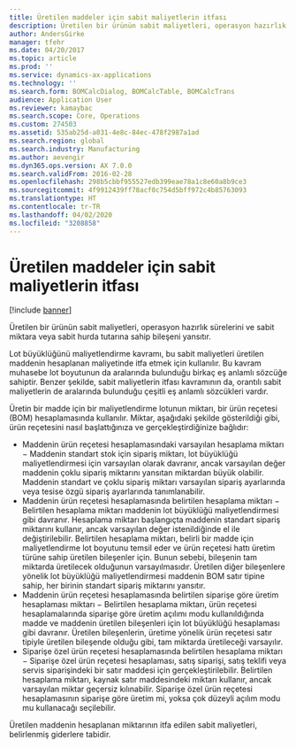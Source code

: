 ```yaml
---
title: Üretilen maddeler için sabit maliyetlerin itfası
description: Üretilen bir ürünün sabit maliyetleri, operasyon hazırlık sürelerini ve sabit miktara veya sabit hurda tutarına sahip bileşeni yansıtır.
author: AndersGirke
manager: tfehr
ms.date: 04/20/2017
ms.topic: article
ms.prod: ''
ms.service: dynamics-ax-applications
ms.technology: ''
ms.search.form: BOMCalcDialog, BOMCalcTable, BOMCalcTrans
audience: Application User
ms.reviewer: kamaybac
ms.search.scope: Core, Operations
ms.custom: 274503
ms.assetid: 535ab25d-a031-4e8c-84ec-478f2987a1ad
ms.search.region: global
ms.search.industry: Manufacturing
ms.author: aevengir
ms.dyn365.ops.version: AX 7.0.0
ms.search.validFrom: 2016-02-28
ms.openlocfilehash: 298b5cbbf955527edb399eae78a1c8e60a8b9ce3
ms.sourcegitcommit: 4f9912439ff78acf0c754d5bff972c4b85763093
ms.translationtype: HT
ms.contentlocale: tr-TR
ms.lasthandoff: 04/02/2020
ms.locfileid: "3208858"
---
```

# <a name="amortize-constant-costs-for-a-manufactured-item"></a>Üretilen maddeler için sabit maliyetlerin itfası

[!include [banner](../includes/banner.md)]

Üretilen bir ürünün sabit maliyetleri, operasyon hazırlık sürelerini ve sabit miktara veya sabit hurda tutarına sahip bileşeni yansıtır. 

Lot büyüklüğünü maliyetlendirme kavramı, bu sabit maliyetleri üretilen maddenin hesaplanan maliyetinde itfa etmek için kullanılır. Bu kavram muhasebe lot boyutunun da aralarında bulunduğu birkaç eş anlamlı sözcüğe sahiptir. Benzer şekilde, sabit maliyetlerin itfası kavramının da, orantılı sabit maliyetlerin de aralarında bulunduğu çeşitli eş anlamlı sözcükleri vardır.

Üretin bir madde için bir maliyetlendirme lotunun miktarı, bir ürün reçetesi (BOM) hesaplamasında kullanılır. Miktar, aşağıdaki şekilde gösterildiği gibi, ürün reçetesini nasıl başlattığınıza ve gerçekleştirdiğinize bağlıdır:

-   Maddenin ürün reçetesi hesaplamasındaki varsayılan hesaplama miktarı − Maddenin standart stok için sipariş miktarı, lot büyüklüğü maliyetlendirmesi için varsayılan olarak davranır, ancak varsayılan değer maddenin çoklu sipariş miktarını yansıtan miktardan büyük olabilir. Maddenin standart ve çoklu sipariş miktarı varsayılan sipariş ayarlarında veya tesise özgü sipariş ayarlarında tanımlanabilir.
-   Maddenin ürün reçetesi hesaplamasında belirtilen hesaplama miktarı − Belirtilen hesaplama miktarı maddenin lot büyüklüğü maliyetlendirmesi gibi davranır. Hesaplama miktarı başlangıçta maddenin standart sipariş miktarını kullanır, ancak varsayılan değer istenildiğinde el ile değiştirilebilir. Belirtilen hesaplama miktarı, belirli bir madde için maliyetlendirme lot boyutunu temsil eder ve ürün reçetesi hattı üretim türüne sahip üretilen bileşenler için. Bunun sebebi, bileşenin tam miktarda üretilecek olduğunun varsayılmasıdır. Üretilen diğer bileşenlere yönelik lot büyüklüğü maliyetlendirmesi maddenin BOM satır tipine sahip, her birinin standart sipariş miktarını yansıtır.
-   Maddenin ürün reçetesi hesaplamasında belirtilen siparişe göre üretim hesaplaması miktarı − Belirtilen hesaplama miktarı, ürün reçetesi hesaplamalarında siparişe göre üretim açılımı modu kullanıldığında madde ve maddenin üretilen bileşenleri için lot büyüklüğü hesaplaması gibi davranır. Üretilen bileşenlerin, üretime yönelik ürün reçetesi satır tipiyle üretilen bileşende olduğu gibi, tam miktarda üretileceği varsayılır.
-   Siparişe özel ürün reçetesi hesaplamasında belirtilen hesaplama miktarı − Siparişe özel ürün reçetesi hesaplaması, satış siparişi, satış teklifi veya servis siparişindeki bir satır maddesi için gerçekleştirilebilir. Belirtilen hesaplama miktarı, kaynak satır maddesindeki miktarı kullanır, ancak varsayılan miktar geçersiz kılınabilir. Siparişe özel ürün reçetesi hesaplamasının siparişe göre üretim mi, yoksa çok düzeyli açılım modu mu kullanacağı seçilebilir.

Üretilen maddenin hesaplanan miktarının itfa edilen sabit maliyetleri, belirlenmiş giderlere tabidir.






